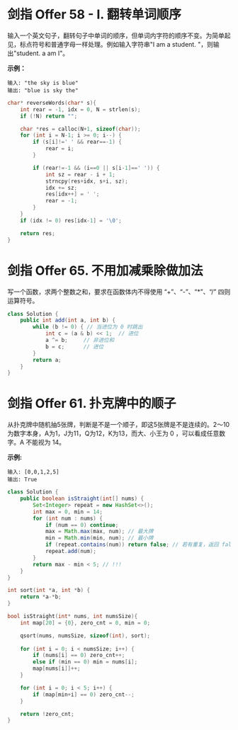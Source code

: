 # 剑指 Offer 58 - I. 翻转单词顺序

输入一个英文句子，翻转句子中单词的顺序，但单词内字符的顺序不变。为简单起见，标点符号和普通字母一样处理。例如输入字符串"I am a student. "，则输出"student. a am I"。

**示例：**

```
输入: "the sky is blue"
输出: "blue is sky the"
```

```c
char* reverseWords(char* s){
    int rear = -1, idx = 0, N = strlen(s);
    if (!N) return "";

    char *res = calloc(N+1, sizeof(char));
    for (int i = N-1; i >= 0; i--) {
        if (s[i]!=' ' && rear==-1) {
            rear = i;
        }

        if (rear!=-1 && (i==0 || s[i-1]==' ')) {
            int sz = rear - i + 1;
            strncpy(res+idx, s+i, sz);
            idx += sz;
            res[idx++] = ' ';
            rear = -1;
        }
    }
    if (idx != 0) res[idx-1] = '\0';

    return res;
}
```

# 剑指 Offer 65. 不用加减乘除做加法

写一个函数，求两个整数之和，要求在函数体内不得使用 “+”、“-”、“*”、“/” 四则运算符号。

```java
class Solution {
    public int add(int a, int b) {
        while (b != 0) { // 当进位为 0 时跳出
            int c = (a & b) << 1;  // 进位
            a ^= b;     // 非进位和
            b = c;      // 进位
        }
        return a;
    }
}
```

# 剑指 Offer 61. 扑克牌中的顺子

从扑克牌中随机抽5张牌，判断是不是一个顺子，即这5张牌是不是连续的。2～10为数字本身，A为1，J为11，Q为12，K为13，而大、小王为 0 ，可以看成任意数字。A 不能视为 14。

**示例:**

```
输入: [0,0,1,2,5]
输出: True
```
```java
class Solution {
    public boolean isStraight(int[] nums) {
        Set<Integer> repeat = new HashSet<>();
        int max = 0, min = 14;
        for (int num : nums) {
            if (num == 0) continue;
            max = Math.max(max, num); // 最大牌
            min = Math.min(min, num); // 最小牌
            if (repeat.contains(num)) return false; // 若有重复，返回 false
            repeat.add(num);
        }
        return max - min < 5; // !!!
    }
}
```
```c
int sort(int *a, int *b) {
    return *a-*b;
}

bool isStraight(int* nums, int numsSize){
    int map[20] = {0}, zero_cnt = 0, min = 0;

    qsort(nums, numsSize, sizeof(int), sort);
    
    for (int i = 0; i < numsSize; i++) {
        if (nums[i] == 0) zero_cnt++;
        else if (min == 0) min = nums[i];
        map[nums[i]]++;
    }

    for (int i = 0; i < 5; i++) {
        if (map[min+i] == 0) zero_cnt--;
    }

    return !zero_cnt;
}
```